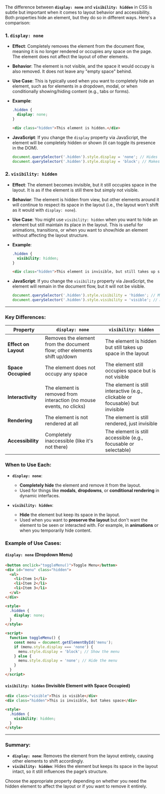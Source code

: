 The difference between **`display: none`** and **`visibility: hidden`** in CSS is subtle but important when it comes to layout behavior and accessibility. Both properties hide an element, but they do so in different ways. Here's a comparison:

### **1. `display: none`**

- **Effect**: Completely removes the element from the document flow, meaning it is no longer rendered or occupies any space on the page. The element does not affect the layout of other elements.
- **Behavior**: The element is not visible, and the space it would occupy is also removed. It does not leave any "empty space" behind.
- **Use Case**: This is typically used when you want to completely hide an element, such as for elements in a dropdown, modal, or when conditionally showing/hiding content (e.g., tabs or forms).

- **Example**:
  ```css
  .hidden {
    display: none;
  }
  ```

  ```html
  <div class="hidden">This element is hidden.</div>
  ```

- **JavaScript**:
  If you change the `display` property via JavaScript, the element will be completely hidden or shown (it can toggle its presence in the DOM).
  ```javascript
  document.querySelector('.hidden').style.display = 'none'; // Hides the element
  document.querySelector('.hidden').style.display = 'block'; // Makes the element visible again
  ```

### **2. `visibility: hidden`**

- **Effect**: The element becomes invisible, but it still occupies space in the layout. It is as if the element is still there but simply not visible.
- **Behavior**: The element is hidden from view, but other elements around it will continue to respect its space in the layout (i.e., the layout won't shift as it would with `display: none`).
- **Use Case**: You might use `visibility: hidden` when you want to hide an element but still maintain its place in the layout. This is useful for animations, transitions, or when you want to show/hide an element without affecting the layout structure.

- **Example**:
  ```css
  .hidden {
    visibility: hidden;
  }
  ```

  ```html
  <div class="hidden">This element is invisible, but still takes up space.</div>
  ```

- **JavaScript**:
  If you change the `visibility` property via JavaScript, the element will remain in the document flow, but it will not be visible.
  ```javascript
  document.querySelector('.hidden').style.visibility = 'hidden'; // Makes the element invisible
  document.querySelector('.hidden').style.visibility = 'visible'; // Makes the element visible again
  ```

---

### **Key Differences:**

| Property             | `display: none`                            | `visibility: hidden`                        |
|----------------------|--------------------------------------------|--------------------------------------------|
| **Effect on Layout**  | Removes the element from the document flow; other elements shift up/down | The element is hidden but still takes up space in the layout |
| **Space Occupied**    | The element does not occupy any space       | The element still occupies space but is not visible |
| **Interactivity**     | The element is removed from interaction (no mouse events, no clicks) | The element is still interactive (e.g., clickable or focusable) but invisible |
| **Rendering**         | The element is not rendered at all         | The element is still rendered, just invisible |
| **Accessibility**     | Completely inaccessible (like it's not there) | The element is still accessible (e.g., focusable or selectable) |

### **When to Use Each:**

- **`display: none`**:
  - **Completely hide** the element and remove it from the layout.
  - Used for things like **modals**, **dropdowns**, or **conditional rendering** in dynamic interfaces.
  
- **`visibility: hidden`**:
  - **Hide** the element but keep its space in the layout.
  - Used when you want to **preserve the layout** but don't want the element to be seen or interacted with. For example, in **animations** or when you temporarily hide content.

### **Example of Use Cases:**

#### **`display: none`** (Dropdown Menu)
```html
<button onclick="toggleMenu()">Toggle Menu</button>
<div id="menu" class="hidden">
  <ul>
    <li>Item 1</li>
    <li>Item 2</li>
    <li>Item 3</li>
  </ul>
</div>

<style>
  .hidden {
    display: none;
  }
</style>

<script>
  function toggleMenu() {
    const menu = document.getElementById('menu');
    if (menu.style.display === 'none') {
      menu.style.display = 'block'; // Show the menu
    } else {
      menu.style.display = 'none'; // Hide the menu
    }
  }
</script>
```

#### **`visibility: hidden`** (Invisible Element with Space Occupied)
```html
<div class="visible">This is visible</div>
<div class="hidden">This is invisible, but takes space</div>

<style>
  .hidden {
    visibility: hidden;
  }
</style>
```

---

### **Summary**:

- **`display: none`**: Removes the element from the layout entirely, causing other elements to shift accordingly.
- **`visibility: hidden`**: Hides the element but keeps its space in the layout intact, so it still influences the page’s structure.

Choose the appropriate property depending on whether you need the hidden element to affect the layout or if you want to remove it entirely.